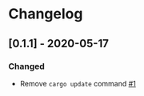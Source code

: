 # Changelog

## [0.1.1] - 2020-05-17

### Changed

* Remove `cargo update` command [#1]

[#1]: https://github.com/errmac-v/cargo-build-dependencies/pull/1
